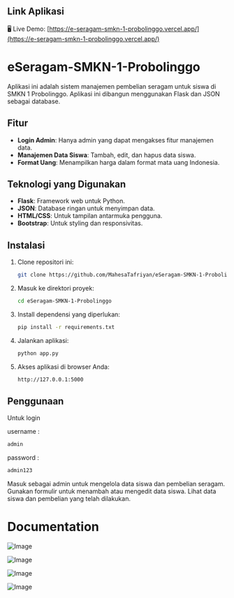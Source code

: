 ## Link Aplikasi
🖥️ Live Demo: [https://e-seragam-smkn-1-probolinggo.vercel.app/](https://e-seragam-smkn-1-probolinggo.vercel.app/)

# eSeragam-SMKN-1-Probolinggo

Aplikasi ini adalah sistem manajemen pembelian seragam untuk siswa di SMKN 1 Probolinggo. Aplikasi ini dibangun menggunakan Flask dan JSON sebagai database.

## Fitur

- **Login Admin**: Hanya admin yang dapat mengakses fitur manajemen data.
- **Manajemen Data Siswa**: Tambah, edit, dan hapus data siswa.
- **Format Uang**: Menampilkan harga dalam format mata uang Indonesia.

## Teknologi yang Digunakan

- **Flask**: Framework web untuk Python.
- **JSON**: Database ringan untuk menyimpan data.
- **HTML/CSS**: Untuk tampilan antarmuka pengguna.
- **Bootstrap**: Untuk styling dan responsivitas.

## Instalasi

1. Clone repositori ini:
   ```bash
   git clone https://github.com/MahesaTafriyan/eSeragam-SMKN-1-Probolinggo.git
2. Masuk ke direktori proyek:
   ```bash
   cd eSeragam-SMKN-1-Probolinggo
3. Install dependensi yang diperlukan:
   ```bash
   pip install -r requirements.txt
4. Jalankan aplikasi:
   ```bash
   python app.py
5. Akses aplikasi di browser Anda:
   ```bash
   http://127.0.0.1:5000

## Penggunaan

Untuk login 

username : 
```bash
admin
```
password :
```bash
admin123
```
Masuk sebagai admin untuk mengelola data siswa dan pembelian seragam.
Gunakan formulir untuk menambah atau mengedit data siswa.
Lihat data siswa dan pembelian yang telah dilakukan.

# Documentation

![Image](https://github.com/user-attachments/assets/3e648783-134d-40ad-85ff-84a8dbf03ed7)

![Image](https://github.com/user-attachments/assets/b63b4e10-c89e-4bec-900f-c85227db74e5)

![Image](https://github.com/user-attachments/assets/a554e47e-b3b2-4b32-b38f-7be2bb351aa2)

![Image](https://github.com/user-attachments/assets/4dab1e61-0759-4428-9bd5-02af4de8a994)

